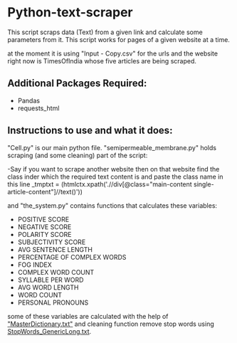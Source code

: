 # Python-text-scraper
This script scraps data (Text) from a given link and calculate some parameters from it. This script works for pages of a given website at a time.

at the moment it is using "Input - Copy.csv" for the urls and the website right now is TimesOfIndia whose five articles are being scraped.

## Additional Packages Required:
- Pandas
- requests_html

## Instructions to use and what it does:
"Cell.py" is our main python file. "semipermeable_membrane.py" holds scraping (and some cleaning) part of the script:

-Say if you want to scrape another website then on that website find the class inder which the required text content is and paste the class name in this line _tmptxt = (htmlctx.xpath('.//div[@class="main-content single-article-content"]//text()'))

and "the_system.py" contains functions that calculates these variables:
- POSITIVE SCORE
- NEGATIVE SCORE
- POLARITY SCORE
- SUBJECTIVITY SCORE
- AVG SENTENCE LENGTH
- PERCENTAGE OF COMPLEX WORDS
- FOG INDEX
- COMPLEX WORD COUNT
- SYLLABLE PER WORD
- AVG WORD LENGTH
- WORD COUNT
- PERSONAL PRONOUNS

some of these variables are calculated with the help of ["MasterDictionary.txt"](https://sraf.nd.edu/textual-analysis/resources/) and cleaning function remove stop words using [StopWords_GenericLong.txt](https://sraf.nd.edu/textual-analysis/resources/).
